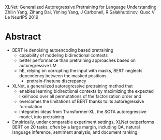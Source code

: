 XLNet: Generalized Autoregressive Pretraining for Language Understanding
Zhilin Yang, Zihang Dai, Yiming Yang, J Carbonell, R Salakhutdinov, Quoc V Le
NeurIPS 2019

# Abstract

* BERT ie denoising autoencoding based pretraining
  * capability of modeling bidirectional contexts
  * better performance than pretraining approaches based on autoregressive LM
  * hE, relying on corrupting the input with masks, BERT
    neglects dependency between the masked positions
    * pretrain-finetune discrepancy
* XLNet, a generalized autoregressive pretraining method that
  * enables learning bidirectional contexts by maximizing the expected
    likelihood over all permutations of the factorization order and
  * overcomes the limitations of BERT thanks to its autoregressive formulation
  * integrates ideas from Transformer-XL, the SOTA autoregressive model, into
    pretraining
* Empirically, under comparable experiment settings, XLNet
  outperforms BERT on 20 tasks, often by a large margin, including
  QA, natural language inference, sentiment analysis, and document ranking
